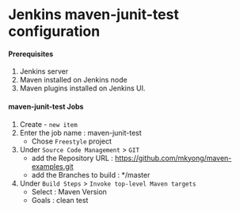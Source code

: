 #  Jenkins maven-junit-test configuration

#### Prerequisites
1. Jenkins server
2. Maven installed on Jenkins node
3. Maven plugins installed on Jenkins UI.

#### maven-junit-test Jobs
1. Create - `new item`
1. Enter the job name : maven-junit-test
   - Chose `Freestyle` project
1. Under `Source Code Management` > `GIT`
   - add the Repository URL : https://github.com/mkyong/maven-examples.git
   - add the Branches to build : */master
1. Under `Build Steps` > `Invoke top-level Maven targets`
   - Select : Maven Version
   - Goals : clean test
